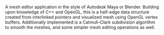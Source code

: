 A mesh editor application in the style of Autodesk Maya or Blender.
Building upon knowledge of C++ and OpenGL, this is a half-edge data structure created from interlinked pointers and visualized mesh using OpenGL vertex buffers. Additionally implemented is a Catmull-Clark subdivision algorithm to smooth the meshes, and some simpler mesh editing operations as well.

